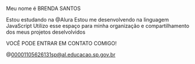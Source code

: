 Meu nome é BRENDA SANTOS

Estou estudando na @Alura
Estou  me desenvolvendo na linguagem JavaScript
Utilizo esse espaço para minha organização e compartilhamento dos meus projetos deselvolvidos

VOCÊ PODE ENTRAR EM CONTATO COMIGO!

@00001105626131sp@al.educacao.sp.gov.br
